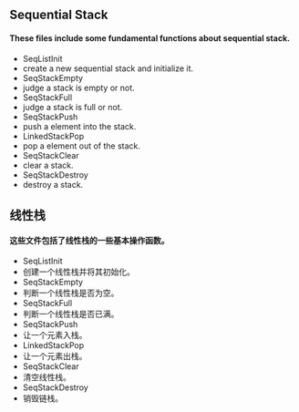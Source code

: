 ## Sequential Stack
#### These files include some  fundamental functions about sequential stack.
- SeqListInit
 - create a new sequential stack and initialize it.
- SeqStackEmpty
 - judge a stack is empty or not.
- SeqStackFull
 - judge a stack is full or not.
- SeqStackPush
 - push a element into the stack.
- LinkedStackPop
 - pop a element out of the stack.
- SeqStackClear
 - clear a stack.
- SeqStackDestroy
 - destroy a stack.

## 线性栈
#### 这些文件包括了线性栈的一些基本操作函数。

- SeqListInit
 - 创建一个线性栈并将其初始化。
- SeqStackEmpty
 - 判断一个线性栈是否为空。
- SeqStackFull
 - 判断一个线性栈是否已满。
- SeqStackPush
 - 让一个元素入栈。
- LinkedStackPop
 - 让一个元素出栈。
- SeqStackClear
 - 清空线性栈。
- SeqStackDestroy
 - 销毁链栈。
